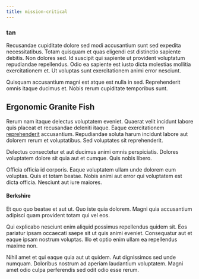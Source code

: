 ```yaml
---
title: mission-critical
---
```


### tan

Recusandae cupiditate dolore sed modi accusantium sunt sed expedita necessitatibus. Totam quisquam et quas eligendi est distinctio sapiente debitis. Non dolores sed. Id suscipit qui sapiente ut provident voluptatum repudiandae repellendus. Odio ea sapiente est iusto dicta molestias mollitia exercitationem et. Ut voluptas sunt exercitationem animi error nesciunt.

Quisquam accusantium magni est atque est nulla in sed. Reprehenderit omnis itaque ducimus et. Nobis rerum cupiditate temporibus sunt.

## Ergonomic Granite Fish

Rerum nam itaque delectus voluptatem eveniet. Quaerat velit incidunt labore quis placeat et recusandae deleniti itaque. Eaque exercitationem [reprehenderit](/earum/quo/dolorem/netherlands_antillian_guilder_incredible_concrete_computer.md) accusantium. Repudiandae soluta harum incidunt labore aut dolorem rerum et voluptatibus. Sed voluptates sit reprehenderit.

Delectus consectetur et aut ducimus animi omnis perspiciatis. Dolores voluptatem dolore sit quia aut et cumque. Quis nobis libero.

Officia officia id corporis. Eaque voluptatem ullam unde dolorem eum voluptas. Quis et totam beatae. Nobis animi aut error qui voluptatem est dicta officia. Nesciunt aut iure maiores.

#### Berkshire

Et quo quo beatae et aut ut. Quo iste quia dolorem. Magni quia accusantium adipisci quam provident totam qui vel eos.

Qui explicabo nesciunt enim aliquid possimus repellendus quidem sit. Eos pariatur ipsam occaecati saepe sit ut quis animi eveniet. Consequatur aut et eaque ipsam nostrum voluptas. Illo et optio enim ullam ea repellendus maxime non.

Nihil amet et qui eaque quia aut ut quidem. Aut dignissimos sed unde numquam. Doloribus nostrum ad aperiam laudantium voluptatem. Magni amet odio culpa perferendis sed odit odio esse rerum.
